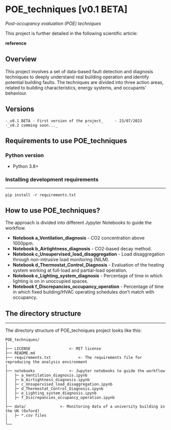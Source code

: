# POE_techniques [v0.1 BETA]
_Post-occupancy evaluation (POE) techniques_

This project is further detailed in the following scientific article: 

  **reference**


## Overview
This project involves a set of data-based fault detection and diagnosis techniques to deeply understand real building operation and identify potential building faults.
The techniques are divided into three action areas, related to building characteristics, energy systems, and occupants’ behaviour.



## Versions

	-_v0.1 BETA - First version of the project_ 	- 23/07/2023
	-_v0.2 comming soon..._				- 

## Requirements to use POE_techniques

### Python version
 - Python 3.8+

### Installing development requirements
------------

    pip install -r requirements.txt


## How to use **POE_techniques**?

The approach is divided into different Jypyter Notebooks to guide the workflow.

- **Notebook a_Ventilation_diagnosis** - CO2 concentration above 1000ppm.
- **Notebook b_Airtightness_diagnosis** - CO2-based decay method.
- **Notebook c_Unsupervised_load_disaggregation** - Load disaggregation through non-intrusive load monitoring (NILM). 
- **Notebook d_Thermostat_Control_Diagnosis** - Evaluation of the heating system working at full-load and partial-load operation.
- **Notebook e_Lighting_system_diagnosis** - Percentage of time in which lighting is on in unoccupied spaces.
- **Notebook f_Discrepancies_occupancy_operation** - Percentage of time in which fixed building/HVAC operating schedules don’t match with occupancy.


## The directory structure
------------

The directory structure of POE_techniques project looks like this: 

```
POE_techniques/
│ 
├── LICENSE 				<- MIT license
├── README.md
├── requirements.txt   			<- The requirements file for reproducing the analysis environment
│          		
├── notebooks				<- Jupyter notebooks to guide the workflow 	
│   ├─ a_Ventilation_diagnosis.ipynb        		
│   ├─ b_Airtightness_diagnosis.ipynb 
│   ├─ c_Unsupervised_load_disaggregation.ipynb 
│   ├─ d_Thermostat_Control_Diagnosis.ipynb 
│   ├─ e_Lighting_system_diagnosis.ipynb  
│   ├─ f_Discrepancies_occupancy_operation.ipynb    		
│             		
├── data/				<- Monitoring data of a university building in the UK (Oxford)
│   ├─ *.csv files
│       
└──
```
